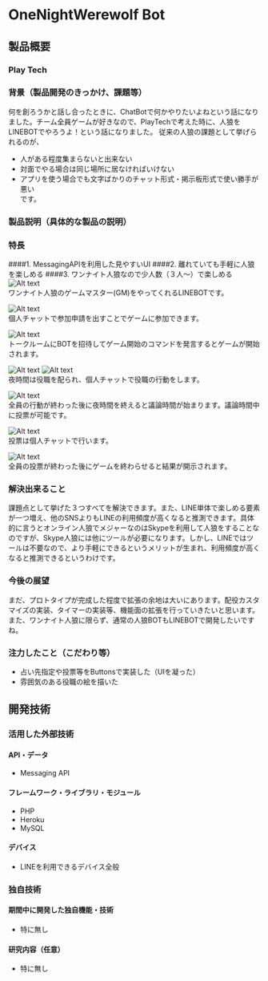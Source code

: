 # OneNightWerewolf Bot
## 製品概要
### Play Tech

### 背景（製品開発のきっかけ、課題等）
何を創ろうかと話し合ったときに、ChatBotで何かやりたいよねという話になりました。チーム全員ゲームが好きなので、PlayTechで考えた時に、人狼をLINEBOTでやろうよ！という話になりました。
従来の人狼の課題として挙げられるのが、
* 人がある程度集まらないと出来ない
* 対面でやる場合は同じ場所に居なければいけない
* アプリを使う場合でも文字ばかりのチャット形式・掲示板形式で使い勝手が悪い  
です。  

### 製品説明（具体的な製品の説明）   

### 特長  
####1. MessagingAPIを利用した見やすいUI
####2. 離れていても手軽に人狼を楽しめる
####3. ワンナイト人狼なので少人数（３人～）で楽しめる
![Alt text](/images/icon.jpeg)  
ワンナイト人狼のゲームマスター(GM)をやってくれるLINEBOTです。  

![Alt text](/images/S__42287136.jpg)  
個人チャットで参加申請を出すことでゲームに参加できます。  

![Alt text](/images/S__42287132.png)  
トークルームにBOTを招待してゲーム開始のコマンドを発言するとゲームが開始されます。  

![Alt text](/images/S__42287129.png)
![Alt text](/images/S__42287128.png)  
夜時間は役職を配られ、個人チャットで役職の行動をします。  

![Alt text](/images/S__42287131.png)  
全員の行動が終わった後に夜時間を終えると議論時間が始まります。議論時間中に投票が可能です。  

![Alt text](/images/S__42287130.png)  
投票は個人チャットで行います。  

![Alt text](/images/S__42287133.png)  
全員の投票が終わった後にゲームを終わらせると結果が開示されます。  


### 解決出来ること
課題点として挙げた３つすべてを解決できます。また、LINE単体で楽しめる要素が一つ増え、他のSNSよりもLINEの利用頻度が高くなると推測できます。具体的に言うとオンライン人狼でメジャーなのはSkypeを利用して人狼をすることなのですが、Skype人狼には他にツールが必要になります。しかし、LINEではツールは不要なので、より手軽にできるというメリットが生まれ、利用頻度が高くなると推測できるというわけです。
### 今後の展望
まだ、プロトタイプが完成した程度で拡張の余地は大いにあります。配役カスタマイズの実装、タイマーの実装等、機能面の拡張を行っていきたいと思います。また、ワンナイト人狼に限らず、通常の人狼BOTもLINEBOTで開発したいですね。  
### 注力したこと（こだわり等）
* 占い先指定や投票等をButtonsで実装した（UIを凝った）
* 雰囲気のある役職の絵を描いた

## 開発技術
### 活用した外部技術
#### API・データ
* Messaging API

#### フレームワーク・ライブラリ・モジュール
* PHP
* Heroku
* MySQL

#### デバイス
* LINEを利用できるデバイス全般

### 独自技術
#### 期間中に開発した独自機能・技術
* 特に無し

#### 研究内容（任意）
* 特に無し

